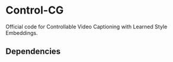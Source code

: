 # Control-CG
Official code for Controllable Video Captioning with Learned Style Embeddings.
## Dependencies
